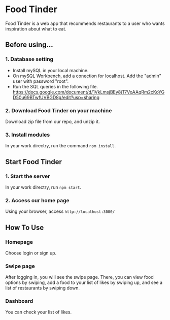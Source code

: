 # Food Tinder
Food Tinder is a web app that recommends restaurants to a user who wants inspiration about what to eat.

## Before using...
### 1. Database setting
- Install mySQL in your local machine.
- On mySQL Workbench, add a conection for localhost. Add the "admin" user with password "root".
- Run the SQL queries in the following file.
https://docs.google.com/document/d/1VkLmsjBEy8jT7VoAAqRm2cKoYGD50u69BTwfUVBGD8g/edit?usp=sharing
### 2. Download Food Tinder on your machine
Download zip file from our repo, and unzip it.
### 3. Install modules
In your work directry, run the command `npm install`.

## Start Food Tinder
### 1. Start the server
In your work directry, run `npm start`.
### 2. Access our home page
Using your browser, access  `http://localhost:3000/`

## How To Use
### Homepage
Choose login or sign up.
### Swipe page
After logging in, you will see the swipe page. There, you can view food options by swiping, add a food to your list of likes by swiping up, and see a list of restaurants by swiping down.
### Dashboard
You can check your list of likes.